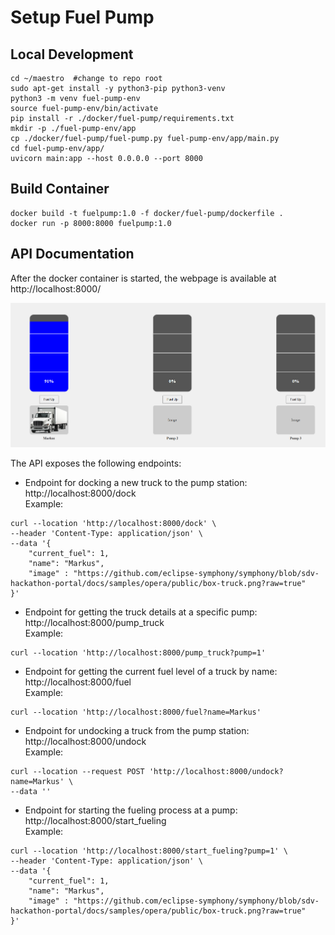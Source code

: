 # Setup Fuel Pump


## Local Development

```
cd ~/maestro  #change to repo root
sudo apt-get install -y python3-pip python3-venv
python3 -m venv fuel-pump-env
source fuel-pump-env/bin/activate
pip install -r ./docker/fuel-pump/requirements.txt
mkdir -p ./fuel-pump-env/app
cp ./docker/fuel-pump/fuel-pump.py fuel-pump-env/app/main.py
cd fuel-pump-env/app/
uvicorn main:app --host 0.0.0.0 --port 8000
```

## Build Container

```
docker build -t fuelpump:1.0 -f docker/fuel-pump/dockerfile .
docker run -p 8000:8000 fuelpump:1.0
```

## API Documentation


After the docker container is started, the webpage is available at http://localhost:8000/

![API Documentation](./.img/webpage.png)

The API exposes the following endpoints:

- Endpoint for docking a new truck to the pump station:
http://localhost:8000/dock \
Example:
```
curl --location 'http://localhost:8000/dock' \
--header 'Content-Type: application/json' \
--data '{
    "current_fuel": 1,
    "name": "Markus",
    "image" : "https://github.com/eclipse-symphony/symphony/blob/sdv-hackathon-portal/docs/samples/opera/public/box-truck.png?raw=true"
}'
```

- Endpoint for getting the truck details at a specific pump:
http://localhost:8000/pump_truck \
Example:
```
curl --location 'http://localhost:8000/pump_truck?pump=1'
```

- Endpoint for getting the current fuel level of a truck by name:
http://localhost:8000/fuel \
Example:
```
curl --location 'http://localhost:8000/fuel?name=Markus'
```

- Endpoint for undocking a truck from the pump station:
http://localhost:8000/undock \
Example:
```
curl --location --request POST 'http://localhost:8000/undock?name=Markus' \
--data ''
```

- Endpoint for starting the fueling process at a pump:
http://localhost:8000/start_fueling \
Example:
```
curl --location 'http://localhost:8000/start_fueling?pump=1' \
--header 'Content-Type: application/json' \
--data '{
    "current_fuel": 1,
    "name": "Markus",
    "image" : "https://github.com/eclipse-symphony/symphony/blob/sdv-hackathon-portal/docs/samples/opera/public/box-truck.png?raw=true"
}'
```